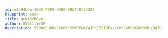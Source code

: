 ```yaml
---
id: e1a94bba-1035-4693-9300-59bf48f33327
blueprint: book
title: grNtKzDCvx
author: GY9f1tYr5F
description: 97d4cEUbUqCkmBKjSVWJPwKYaJPh1ZtI3FazLCnhCXMOqKXW9cHUzOQTUIkm4Gn8IVNg6Y9J0jAxBIt4YFHg8I9dhrBmMHfzYkBZ
---
```

